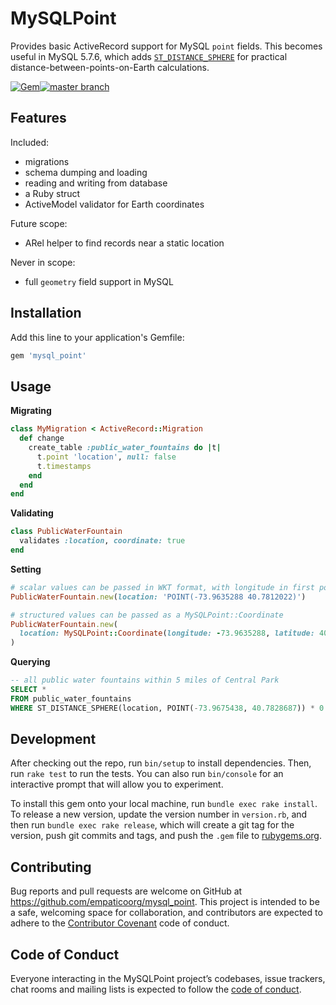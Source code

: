 # MySQLPoint

Provides basic ActiveRecord support for MySQL `point` fields. This becomes useful in MySQL 5.7.6, which adds [`ST_DISTANCE_SPHERE`](https://dev.mysql.com/doc/refman/5.7/en/spatial-convenience-functions.html#function_st-distance-sphere) for practical distance-between-points-on-Earth calculations.

[![Gem](https://img.shields.io/gem/v/mysql_point.svg)](https://rubygems.org/gems/mysql_point)[![master branch](https://img.shields.io/circleci/project/github/EmpaticoOrg/mysql_point.svg)](https://circleci.com/gh/EmpaticoOrg/mysql_point/tree/master)

## Features

Included:

* migrations
* schema dumping and loading
* reading and writing from database
* a Ruby struct
* ActiveModel validator for Earth coordinates

Future scope:

* ARel helper to find records near a static location

Never in scope:

* full `geometry` field support in MySQL

## Installation

Add this line to your application's Gemfile:

```ruby
gem 'mysql_point'
```

## Usage

**Migrating**

```ruby
class MyMigration < ActiveRecord::Migration
  def change
    create_table :public_water_fountains do |t|
      t.point 'location', null: false
      t.timestamps
    end
  end
end
```

**Validating**

```ruby
class PublicWaterFountain
  validates :location, coordinate: true
end
```

**Setting**

```ruby
# scalar values can be passed in WKT format, with longitude in first position
PublicWaterFountain.new(location: 'POINT(-73.9635288 40.7812022)')

# structured values can be passed as a MySQLPoint::Coordinate
PublicWaterFountain.new(
  location: MySQLPoint::Coordinate(longitude: -73.9635288, latitude: 40.7812022)
)
```

**Querying**

```sql
-- all public water fountains within 5 miles of Central Park
SELECT *
FROM public_water_fountains
WHERE ST_DISTANCE_SPHERE(location, POINT(-73.9675438, 40.7828687)) * 0.000621371 < 5
```

## Development

After checking out the repo, run `bin/setup` to install dependencies. Then, run `rake test` to run the tests. You can also run `bin/console` for an interactive prompt that will allow you to experiment.

To install this gem onto your local machine, run `bundle exec rake install`. To release a new version, update the version number in `version.rb`, and then run `bundle exec rake release`, which will create a git tag for the version, push git commits and tags, and push the `.gem` file to [rubygems.org](https://rubygems.org).

## Contributing

Bug reports and pull requests are welcome on GitHub at https://github.com/empaticoorg/mysql_point. This project is intended to be a safe, welcoming space for collaboration, and contributors are expected to adhere to the [Contributor Covenant](http://contributor-covenant.org) code of conduct.

## Code of Conduct

Everyone interacting in the MySQLPoint project’s codebases, issue trackers, chat rooms and mailing lists is expected to follow the [code of conduct](https://github.com/empaticoorg/mysql_point/blob/master/CODE_OF_CONDUCT.md).

